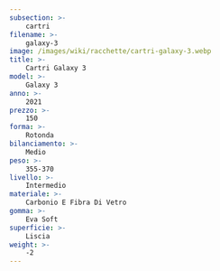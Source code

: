 ```yaml
---
subsection: >-
    cartri
filename: >-
    galaxy-3
image: /images/wiki/racchette/cartri-galaxy-3.webp
title: >-
    Cartri Galaxy 3
model: >-
    Galaxy 3
anno: >-
    2021
prezzo: >-
    150
forma: >-
    Rotonda
bilanciamento: >-
    Medio
peso: >-
    355-370
livello: >-
    Intermedio
materiale: >-
    Carbonio E Fibra Di Vetro
gomma: >-
    Eva Soft
superficie: >-
    Liscia
weight: >-
    -2
---
```

